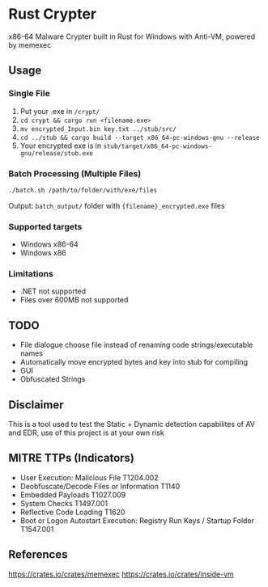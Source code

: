 # Rust Crypter
x86-64 Malware Crypter built in Rust for Windows with Anti-VM, powered by memexec

## Usage

### Single File
1. Put your .exe in `/crypt/`
2. `cd crypt && cargo run <filename.exe>`
3. `mv encrypted_Input.bin key.txt ../stub/src/`
4. `cd ../stub && cargo build --target x86_64-pc-windows-gnu --release`
5. Your encrypted exe is in `stub/target/x86_64-pc-windows-gnu/release/stub.exe`

### Batch Processing (Multiple Files)
```bash
./batch.sh /path/to/folder/with/exe/files
```
Output: `batch_output/` folder with `{filename}_encrypted.exe` files

### Supported targets
- Windows x86-64
- Windows x86

### Limitations
- .NET not supported
- Files over 600MB not supported

## TODO
- File dialogue choose file instead of renaming code strings/executable names
- Automatically move encrypted bytes and key into stub for compiling
- GUI
- Obfuscated Strings

## Disclaimer
This is a tool used to test the Static + Dynamic detection capabilites of AV and EDR, use of this project is at your own risk

## MITRE TTPs (Indicators)
- User Execution: Malicious File T1204.002
- Deobfuscate/Decode Files or Information T1140
- Embedded Payloads T1027.009
- System Checks T1497.001
- Reflective Code Loading T1620
- Boot or Logon Autostart Execution: Registry Run Keys / Startup Folder T1547.001

## References
https://crates.io/crates/memexec
https://crates.io/crates/inside-vm
